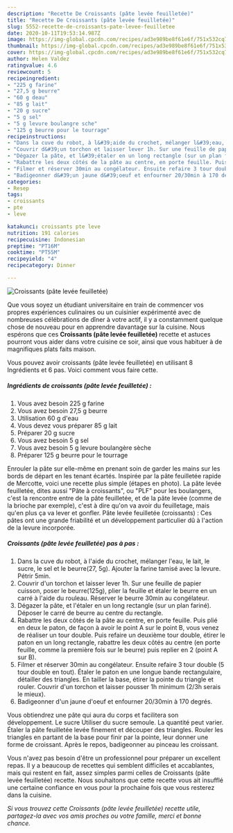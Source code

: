 ```yaml
---
description: "Recette De Croissants (pâte levée feuilletée)"
title: "Recette De Croissants (pâte levée feuilletée)"
slug: 5552-recette-de-croissants-pate-levee-feuilletee
date: 2020-10-11T19:53:14.987Z
image: https://img-global.cpcdn.com/recipes/ad3e989be8f61e6f/751x532cq70/croissants-pate-levee-feuilletee-photo-principale-de-la-recette.jpg
thumbnail: https://img-global.cpcdn.com/recipes/ad3e989be8f61e6f/751x532cq70/croissants-pate-levee-feuilletee-photo-principale-de-la-recette.jpg
cover: https://img-global.cpcdn.com/recipes/ad3e989be8f61e6f/751x532cq70/croissants-pate-levee-feuilletee-photo-principale-de-la-recette.jpg
author: Helen Valdez
ratingvalue: 4.6
reviewcount: 5
recipeingredient:
- "225 g farine"
- "27,5 g beurre"
- "60 g deau"
- "85 g lait"
- "20 g sucre"
- "5 g sel"
- "5 g levure boulangre sche"
- "125 g beurre pour le tourrage"
recipeinstructions:
- "Dans la cuve du robot, à l&#39;aide du crochet, mélanger l&#39;eau, le lait, le sucre, le sel et le beurre(27, 5g). Ajouter la farine tamisé avec la levure. Pétrir 5min."
- "Couvrir d&#39;un torchon et laisser lever 1h. Sur une feuille de papier cuisson, poser le beurre(125g), plier la feuille et étaler le beurre en un carré à l&#39;aide du rouleau. Réserver le beurre 30min au congélateur."
- "Dégazer la pâte, et l&#39;étaler en un long rectangle (sur un plan fariné). Déposer le carré de beurre au centre du rectangle."
- "Rabattre les deux côtés de la pâte au centre, en porte feuille. Puis plié en deux le paton, de façon à avoir le point A sur le point B, vous venez de réaliser un tour double. Puis refaire un deuxième tour double, étirer le paton en un long rectangle, rabattre les deux côtés au centre (en porte feuille, comme la première fois sur le beurre) puis replier en 2 (point A sur B)."
- "Filmer et réserver 30min au congélateur. Ensuite refaire 3 tour double (5 tour double en tout). Étaler le paton en une longue bande rectangulaire, détailler des triangles. En tailler la base, étirer la pointe du triangle et rouler. Couvrir d&#39;un torchon et laisser pousser 1h minimum (2/3h serais le mieux)."
- "Badigeonner d&#39;un jaune d&#39;oeuf et enfourner 20/30min à 170 degrés."
categories:
- Resep
tags:
- croissants
- pte
- leve

katakunci: croissants pte leve 
nutrition: 191 calories
recipecuisine: Indonesian
preptime: "PT16M"
cooktime: "PT55M"
recipeyield: "4"
recipecategory: Dinner

---
```



![Croissants (pâte levée feuilletée)](https://img-global.cpcdn.com/recipes/ad3e989be8f61e6f/751x532cq70/croissants-pate-levee-feuilletee-photo-principale-de-la-recette.jpg)

Que vous soyez un étudiant universitaire en train de commencer vos propres expériences culinaires ou un cuisinier expérimenté avec de nombreuses célébrations de dîner à votre actif, il y a constamment quelque chose de nouveau pour en apprendre davantage sur la cuisine. Nous espérons que ces <strong> Croissants (pâte levée feuilletée) </strong> recette et astuces pourront vous aider dans votre cuisine ce soir, ainsi que vous habituer à de magnifiques plats faits maison.

<!--inarticleads1-->

Vous pouvez avoir croissants (pâte levée feuilletée) en utilisant 8 Ingrédients et 6 pas. Voici comment vous faire cette.

##### Ingrédients de croissants (pâte levée feuilletée) :

1. Vous avez besoin 225 g farine
1. Vous avez besoin 27,5 g beurre
1. Utilisation 60 g d&#39;eau
1. Vous devez vous préparer 85 g lait
1. Préparer 20 g sucre
1. Vous avez besoin 5 g sel
1. Vous avez besoin 5 g levure boulangère sèche
1. Préparer 125 g beurre pour le tourrage


Enrouler la pâte sur elle-même en prenant soin de garder les mains sur les bords de départ en les tenant écartés. Inspirée par la pâte feuilletée rapide de Mercotte, voici une recette plus simple (étapes en photo). La pâte levée feuilletée, dites aussi &#34;Pâte à croissants&#34;, ou &#34;PLF&#34; pour les boulangers, c&#39;est la rencontre entre de la pâte feuilletée, et de la pâte levée (comme de la brioche par exemple), c&#39;est à dire qu&#39;on va avoir du feuilletage, mais qu&#39;en plus ça va lever et gonfler. Pâte levée feuilletée (croissants) : Ces pâtes ont une grande friabilité et un développement particulier dû à l&#39;action de la levure incorporée. 

<!--inarticleads2-->

##### Croissants (pâte levée feuilletée) pas à pas :

1. Dans la cuve du robot, à l&#39;aide du crochet, mélanger l&#39;eau, le lait, le sucre, le sel et le beurre(27, 5g). Ajouter la farine tamisé avec la levure. Pétrir 5min.
1. Couvrir d&#39;un torchon et laisser lever 1h. Sur une feuille de papier cuisson, poser le beurre(125g), plier la feuille et étaler le beurre en un carré à l&#39;aide du rouleau. Réserver le beurre 30min au congélateur.
1. Dégazer la pâte, et l&#39;étaler en un long rectangle (sur un plan fariné). Déposer le carré de beurre au centre du rectangle.
1. Rabattre les deux côtés de la pâte au centre, en porte feuille. Puis plié en deux le paton, de façon à avoir le point A sur le point B, vous venez de réaliser un tour double. Puis refaire un deuxième tour double, étirer le paton en un long rectangle, rabattre les deux côtés au centre (en porte feuille, comme la première fois sur le beurre) puis replier en 2 (point A sur B).
1. Filmer et réserver 30min au congélateur. Ensuite refaire 3 tour double (5 tour double en tout). Étaler le paton en une longue bande rectangulaire, détailler des triangles. En tailler la base, étirer la pointe du triangle et rouler. Couvrir d&#39;un torchon et laisser pousser 1h minimum (2/3h serais le mieux).
1. Badigeonner d&#39;un jaune d&#39;oeuf et enfourner 20/30min à 170 degrés.


Vous obtiendrez une pâte qui aura du corps et facilitera son développement. Le sucre Utiliser du sucre semoule. La quantité peut varier. Étaler la pâte feuilletée levée finement et découper des triangles. Rouler les triangles en partant de la base pour finir par la pointe, leur donner une forme de croissant. Après le repos, badigeonner au pinceau les croissant. 

<!--inarticleads1-->

<p>
Vous n'avez pas besoin d'être un professionnel pour préparer un excellent repas. Il y a beaucoup de recettes qui semblent difficiles et accablantes, mais qui restent en fait, assez simples parmi celles de Croissants (pâte levée feuilletée) recette. Nous souhaitons que cette recette vous ait insufflé une certaine confiance en vous pour la prochaine fois que vous resterez dans la cuisine.
</p>

<p>
<i>Si vous trouvez cette Croissants (pâte levée feuilletée) recette utile, partagez-la avec vos amis proches ou votre famille, merci et bonne chance.</i>
</p>
